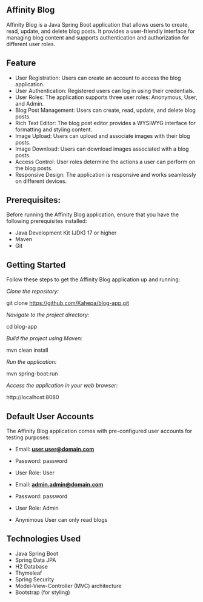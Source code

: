 ## Affinity Blog

Affinity Blog is a Java Spring Boot application that allows users to create, read, update, and delete blog posts. It provides a user-friendly interface for managing blog content and supports authentication and authorization for different user roles.

## Feature

- User Registration: Users can create an account to access the blog application.
- User Authentication: Registered users can log in using their credentials.
- User Roles: The application supports three user roles: Anonymous, User, and Admin.
- Blog Post Management: Users can create, read, update, and delete blog posts.
- Rich Text Editor: The blog post editor provides a WYSIWYG interface for formatting and styling content.
- Image Upload: Users can upload and associate images with their blog posts.
- Image Download: Users can download images associated with a blog posts.
- Access Control: User roles determine the actions a user can perform on the blog posts.
- Responsive Design: The application is responsive and works seamlessly on different devices.


## Prerequisites:

Before running the Affinity Blog application, ensure that you have the following prerequisites installed:

- Java Development Kit (JDK) 17 or higher
- Maven
- Git


## Getting Started
Follow these steps to get the Affinity Blog application up and running:

*Clone the repository:*

git clone https://github.com/Kahepa/blog-app.git


*Navigate to the project directory:*

cd blog-app

*Build the project using Maven:*

mvn clean install

*Run the application:*

mvn spring-boot:run

*Access the application in your web browser:*

http://localhost:8080


## Default User Accounts

The Affinity Blog application comes with pre-configured user accounts for testing purposes:

- Email: **user.user@domain.com**
- Password: password
- User Role: User

- Email: **admin.admin@domain.com**
- Password: password
- User Role: Admin

- Anynimous User can only read blogs


## Technologies Used

- Java Spring Boot
- Spring Data JPA
- H2 Database
- Thymeleaf
- Spring Security
- Model-View-Controller (MVC) architecture
- Bootstrap (for styling)
